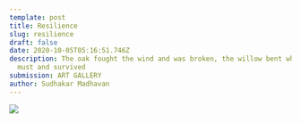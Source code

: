 ```yaml
---
template: post
title: Resilience
slug: resilience
draft: false
date: 2020-10-05T05:16:51.746Z
description: The oak fought the wind and was broken, the willow bent when it
  must and survived
submission: ART GALLERY
author: Sudhakar Madhavan
---
```

![](/media/resilience.jpeg)